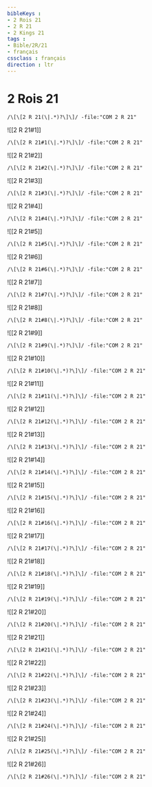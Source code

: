 ```yaml
---
bibleKeys : 
- 2 Rois 21
- 2 R 21
- 2 Kings 21
tags : 
- Bible/2R/21
- français
cssclass : français
direction : ltr
---
```


# 2 Rois 21

```query
/\[\[2 R 21(\|.*)?\]\]/ -file:"COM 2 R 21"
```



![[2 R 21#1]]

```query
/\[\[2 R 21#1(\|.*)?\]\]/ -file:"COM 2 R 21"
```

![[2 R 21#2]]

```query
/\[\[2 R 21#2(\|.*)?\]\]/ -file:"COM 2 R 21"
```

![[2 R 21#3]]

```query
/\[\[2 R 21#3(\|.*)?\]\]/ -file:"COM 2 R 21"
```

![[2 R 21#4]]

```query
/\[\[2 R 21#4(\|.*)?\]\]/ -file:"COM 2 R 21"
```

![[2 R 21#5]]

```query
/\[\[2 R 21#5(\|.*)?\]\]/ -file:"COM 2 R 21"
```

![[2 R 21#6]]

```query
/\[\[2 R 21#6(\|.*)?\]\]/ -file:"COM 2 R 21"
```

![[2 R 21#7]]

```query
/\[\[2 R 21#7(\|.*)?\]\]/ -file:"COM 2 R 21"
```

![[2 R 21#8]]

```query
/\[\[2 R 21#8(\|.*)?\]\]/ -file:"COM 2 R 21"
```

![[2 R 21#9]]

```query
/\[\[2 R 21#9(\|.*)?\]\]/ -file:"COM 2 R 21"
```

![[2 R 21#10]]

```query
/\[\[2 R 21#10(\|.*)?\]\]/ -file:"COM 2 R 21"
```

![[2 R 21#11]]

```query
/\[\[2 R 21#11(\|.*)?\]\]/ -file:"COM 2 R 21"
```

![[2 R 21#12]]

```query
/\[\[2 R 21#12(\|.*)?\]\]/ -file:"COM 2 R 21"
```

![[2 R 21#13]]

```query
/\[\[2 R 21#13(\|.*)?\]\]/ -file:"COM 2 R 21"
```

![[2 R 21#14]]

```query
/\[\[2 R 21#14(\|.*)?\]\]/ -file:"COM 2 R 21"
```

![[2 R 21#15]]

```query
/\[\[2 R 21#15(\|.*)?\]\]/ -file:"COM 2 R 21"
```

![[2 R 21#16]]

```query
/\[\[2 R 21#16(\|.*)?\]\]/ -file:"COM 2 R 21"
```

![[2 R 21#17]]

```query
/\[\[2 R 21#17(\|.*)?\]\]/ -file:"COM 2 R 21"
```

![[2 R 21#18]]

```query
/\[\[2 R 21#18(\|.*)?\]\]/ -file:"COM 2 R 21"
```

![[2 R 21#19]]

```query
/\[\[2 R 21#19(\|.*)?\]\]/ -file:"COM 2 R 21"
```

![[2 R 21#20]]

```query
/\[\[2 R 21#20(\|.*)?\]\]/ -file:"COM 2 R 21"
```

![[2 R 21#21]]

```query
/\[\[2 R 21#21(\|.*)?\]\]/ -file:"COM 2 R 21"
```

![[2 R 21#22]]

```query
/\[\[2 R 21#22(\|.*)?\]\]/ -file:"COM 2 R 21"
```

![[2 R 21#23]]

```query
/\[\[2 R 21#23(\|.*)?\]\]/ -file:"COM 2 R 21"
```

![[2 R 21#24]]

```query
/\[\[2 R 21#24(\|.*)?\]\]/ -file:"COM 2 R 21"
```

![[2 R 21#25]]

```query
/\[\[2 R 21#25(\|.*)?\]\]/ -file:"COM 2 R 21"
```

![[2 R 21#26]]

```query
/\[\[2 R 21#26(\|.*)?\]\]/ -file:"COM 2 R 21"
```


